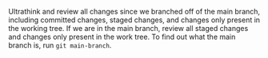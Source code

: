 Ultrathink and review all changes since we branched off of the main branch,
including committed changes, staged changes, and changes only present in the
working tree. If we are in the main branch, review all staged changes and
changes only present in the work tree. To find out what the main branch is, run
`git main-branch`.
